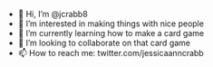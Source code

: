 - 👋 Hi, I’m @jcrabb8
- 👀 I’m interested in making things with nice people
- 🌱 I’m currently learning how to make a card game
- 💞️ I’m looking to collaborate on that card game
- 📫 How to reach me: twitter.com/jessicaanncrabb
